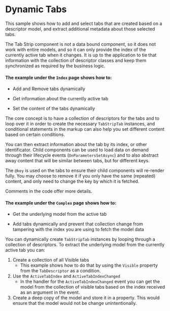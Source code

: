 # Dynamic Tabs

This sample shows how to add and select tabs that are created based on a descriptor model, and extract additional metadata about those selected tabs.

The Tab Strip component is not a data bound component, so it does not work with entire models, and so it can only provide the index of the currently active tab when it changes. It is up to the application to tie that information with the collection of descriptor classes and keep them synchronized as required by the business logic.

#### The example under the `Index` page shows how to:

* Add and Remove tabs dynamically

* Get information about the currently active tab

* Set the content of the tabs dynamically

The core concept is to have a collection of descriptors for the tabs and to loop over it in order to create the necessary `TabStripTab` instances, and conditional statements in the markup can also help you set different content based on certain conditions.

You can then extract information about the tab by its index, or other identificator. Child components can be used to load data on demand through their lifecycle events (`OnParametersSetAsync`) and to also abstract away content that will be similar between tabs, but for different keys.

The `@key` is used on the tabs to ensure their child components will re-render fully. You may choose to remove it if you only have the same (repeated) content, and only need to change the key by which it is fetched.

Comments in the code offer more details.

#### The example under the `Complex` page shows how to:

* Get the underlying model from the active tab

* Add tabs dynamically and prevent that collection change from tampering with the index you are using to fetch the model data

You can dynamically create `TabStripTab` instances by looping through a collection of descriptors. To extract the underlying model from the currently active tab you can:

1. Create a collection of all Visible tabs
    * This example shows how to do that by using the `Visible` property from the `TabDescriptor` as a condition.
1. Use the `ActiveTabIndex` and `ActiveTabIndexChanged`
    * In the handler for the `ActiveTabIndexChanged` event you can get the model from the collection of visible tabs based on the index received as an argument in the event.
1. Create a deep copy of the model and store it in a property. This would ensure that the model would not be change unintentionally. 


